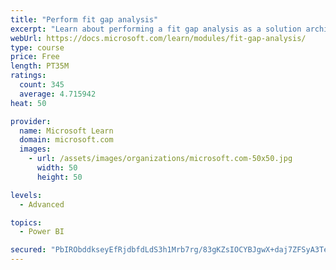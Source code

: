 ```yaml
---
title: "Perform fit gap analysis"
excerpt: "Learn about performing a fit gap analysis as a solution architect for Dynamics 365 and Microsoft Power Platform."
webUrl: https://docs.microsoft.com/learn/modules/fit-gap-analysis/
type: course
price: Free
length: PT35M
ratings:
  count: 345
  average: 4.715942
heat: 50

provider:
  name: Microsoft Learn
  domain: microsoft.com
  images:
    - url: /assets/images/organizations/microsoft.com-50x50.jpg
      width: 50
      height: 50

levels:
  - Advanced

topics:
  - Power BI

secured: "PbIRObddkseyEfRjdbfdLdS3h1Mrb7rg/83gKZsIOCYBJgwX+daj7ZFSyA3Te1gdSuigWX+aSMeCD3LbK3ZYNXz9N0Xb2w+164MNTBpDAowhhK/wz4S4KXWqWDYjXTtNI6HTWh19DgO54AzT8Wblg7nrCzoZ7EATfOJKEFhwiNTS4uYvF6IsgdqZdlGQ6PbvKKjuMw5YO99AUj+bJn78wvMW34m7OM2eCKJJhb92Mfz3ndSKNZAH4Q6FP0NWji8vgrlRG56/f8E54H4FNMWwjfs20tDeDG4Lrb9lSQ/y87Kq9SXsoPymPMi4ds3XQL47dTctO5IoKBmY4/zjmfLOTnjh9QomZmy6RCYqY1A9c6mAF7WlCGRe6WKntzhwo7yjwCd6NndYSotblnkMDaIsT5Ss9dXAlemc1Cgudq7KLA8=;iE89sXMy+sR/LJfBBrkpVg=="
---
```


